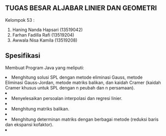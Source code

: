 ## TUGAS BESAR ALJABAR LINIER DAN GEOMETRI

Kelompok 53 :
1. Haning Nanda Hapsari (13519042)
2. Farhan Fadilla Rafi (13519204)
3. Awwala Nisa Kamila (13519208)

## Spesifikasi
Membuat Program Java yang meliputi:
<li>Menghitung solusi SPL dengan metode eliminasi Gauss, metode Eliminasi Gauss-Jordan, metode matriks balikan, dan kaidah Cramer (kaidah Cramer khusus untuk SPL dengan n peubah dan n persamaan). <li>
<li>Menyelesaikan persoalan interpolasi dan regresi linier.<li>
<li>Menghitung matriks balikan.<li>
<li>Menghitung determinan matriks dengan berbagai metode (reduksi baris dan ekspansi kofaktor).<li>
